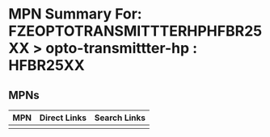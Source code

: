 



# MPN Summary For: FZEOPTOTRANSMITTTERHPHFBR25XX > opto-transmittter-hp : HFBR25XX

## MPNs
  

|MPN|Direct Links|Search Links|
| :--- | :--- | :--- |
||||
